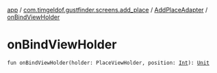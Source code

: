 [app](../../index.md) / [com.timgeldof.gustfinder.screens.add_place](../index.md) / [AddPlaceAdapter](index.md) / [onBindViewHolder](./on-bind-view-holder.md)

# onBindViewHolder

`fun onBindViewHolder(holder: PlaceViewHolder, position: `[`Int`](https://kotlinlang.org/api/latest/jvm/stdlib/kotlin/-int/index.html)`): `[`Unit`](https://kotlinlang.org/api/latest/jvm/stdlib/kotlin/-unit/index.html)